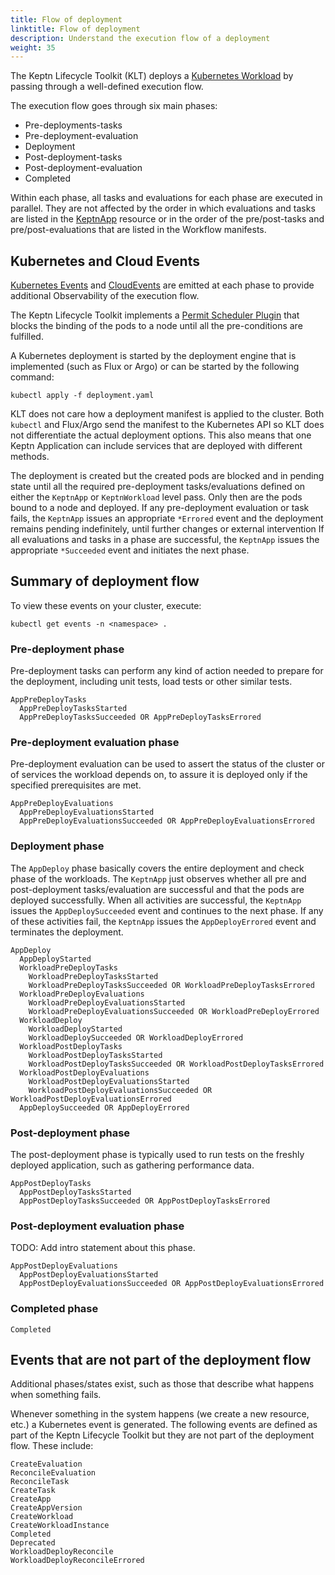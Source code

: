 ```yaml
---
title: Flow of deployment
linktitle: Flow of deployment
description: Understand the execution flow of a deployment
weight: 35
---
```


The Keptn Lifecycle Toolkit (KLT) deploys a
[Kubernetes Workload](https://kubernetes.io/docs/concepts/workloads/)
by passing through a well-defined execution flow.

The execution flow goes through six main phases:

* Pre-deployments-tasks
* Pre-deployment-evaluation
* Deployment
* Post-deployment-tasks
* Post-deployment-evaluation
* Completed

Within each phase, all tasks and evaluations for each phase
are executed in parallel.
They are not affected by the order
in which evaluations and tasks are listed in the
[KeptnApp](../../yaml-crd-ref/app.md/)
resource
or in the order of the pre/post-tasks and pre/post-evaluations
that are listed in the Workflow manifests.

## Kubernetes and Cloud Events

[Kubernetes Events](https://kubernetes.io/docs/reference/kubernetes-api/cluster-resources/event-v1/)
and [CloudEvents](https://cloudevents.io/)
are emitted at each phase
to provide additional Observability of the execution flow.

The Keptn Lifecycle Toolkit implements a
[Permit Scheduler Plugin](https://kubernetes.io/docs/concepts/scheduling-eviction/scheduling-framework/#permit)
that blocks the binding of the pods to a node
until all the pre-conditions are fulfilled.

A Kubernetes deployment is started by the deployment engine
that is implemented
(such as Flux or Argo)
or can be started by the following command:

```shell
kubectl apply -f deployment.yaml
```

KLT does not care how a deployment manifest is applied to the cluster.
Both `kubectl` and Flux/Argo send the manifest to the Kubernetes API
so KLT does not differentiate the actual deployment options.
This also means that one Keptn Application
can include services that are deployed with different methods.

The deployment is created
but the created pods are blocked and in pending state
until all the required pre-deployment tasks/evaluations
defined on either the `KeptnApp` or `KeptnWorkload` level pass.
Only then are the pods bound to a node and deployed.
If any pre-deployment evaluation or task fails,
the `KeptnApp` issues an appropriate `*Errored` event
and the deployment remains pending indefinitely,
until further changes or external intervention
If all evaluations and tasks in a phase are successful,
the `KeptnApp` issues the appropriate `*Succeeded` event
and initiates the next phase.

## Summary of deployment flow

To view these events on your cluster, execute:

```shell
kubectl get events -n <namespace> . 
```

### Pre-deployment phase

Pre-deployment tasks can perform any kind of action needed
to prepare for the deployment, including unit tests, load tests or other similar tests.

```shell
AppPreDeployTasks
  AppPreDeployTasksStarted
  AppPreDeployTasksSucceeded OR AppPreDeployTasksErrored
```

### Pre-deployment evaluation phase

Pre-deployment evaluation can be used to assert the status of the cluster
or of services the workload depends on,
to assure it is deployed only if the specified prerequisites are met. 

```shell
AppPreDeployEvaluations
  AppPreDeployEvaluationsStarted
  AppPreDeployEvaluationsSucceeded OR AppPreDeployEvaluationsErrored
```

### Deployment phase

The `AppDeploy` phase basically covers
the entire deployment and check phase of the workloads.
The `KeptnApp` just observes whether
all pre and post-deployment tasks/evaluation are successful
and that the pods are deployed successfully.
When all activities are successful,
the `KeptnApp` issues the `AppDeploySucceeded` event
and continues to the next phase.
If any of these activities fail,
the `KeptnApp` issues the `AppDeployErrored` event
and terminates the deployment.

```shell
AppDeploy
  AppDeployStarted
  WorkloadPreDeployTasks
    WorkloadPreDeployTasksStarted
    WorkloadPreDeployTasksSucceeded OR WorkloadPreDeployTasksErrored 
  WorkloadPreDeployEvaluations
    WorkloadPreDeployEvaluationsStarted
    WorkloadPreDeployEvaluationsSucceeded OR WorkloadPreDeployErrored
  WorkloadDeploy
    WorkloadDeployStarted
    WorkloadDeploySucceeded OR WorkloadDeployErrored
  WorkloadPostDeployTasks
    WorkloadPostDeployTasksStarted
    WorkloadPostDeployTasksSucceeded OR WorkloadPostDeployTasksErrored 
  WorkloadPostDeployEvaluations
    WorkloadPostDeployEvaluationsStarted
    WorkloadPostDeployEvaluationsSucceeded OR WorkloadPostDeployEvaluationsErrored
  AppDeploySucceeded OR AppDeployErrored
  ```

### Post-deployment phase

The post-deployment phase is typically used
to run tests on the freshly deployed application,
such as gathering  performance data.

```shell
AppPostDeployTasks
  AppPostDeployTasksStarted
  AppPostDeployTasksSucceeded OR AppPostDeployTasksErrored
```

### Post-deployment evaluation phase

TODO: Add intro statement about this phase.

```shell
AppPostDeployEvaluations
  AppPostDeployEvaluationsStarted
  AppPostDeployEvaluationsSucceeded OR AppPostDeployEvaluationsErrored
```

### Completed phase

```shell
Completed
```

## Events that are not part of the deployment flow

Additional phases/states exist,
such as those that describe what happens when something fails.

Whenever something in the system happens (we create a new resource, etc.)
a Kubernetes event is generated.
The following events are defined as part of the Keptn Lifecycle Toolkit
but they are not part of the deployment flow.
These include:

```shell
CreateEvaluation
ReconcileEvaluation
ReconcileTask
CreateTask
CreateApp
CreateAppVersion
CreateWorkload
CreateWorkloadInstance
Completed
Deprecated
WorkloadDeployReconcile
WorkloadDeployReconcileErrored
```
